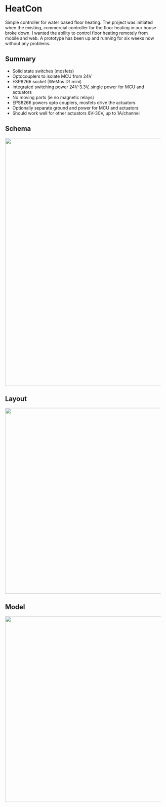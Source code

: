 # HeatCon
Simple controller for water based floor heating.
The project was initiated when the existing, commercial controller for the floor heating in our house broke down. I wanted the ability to control floor heating remotely from mobile and web. A prototype has been up and running for six weeks now without any problems.

## Summary
* Solid state switches (mosfets)
* Optocouplers to isolate MCU from 24V
* ESP8266 socket (WeMos D1 mini)
* Integrated switching power 24V-3.3V, single power for MCU and actuators
* No moving parts (ie no magnetic relays)
* EPS8266 powers opto couplers, mosfets drive the actuators
* Optionally separate ground and power for MCU and actuators
* Should work well for other actuators 6V-30V, up to 1A/channel

## Schema
<img src="https://hvrd.com/images/heatcon/schematic.svg" width="800">

## Layout
<img src="https://hvrd.com/images/heatcon/layout.png" width="600">

## Model
<img src="https://hvrd.com/images/heatcon/model.png" width="600">
